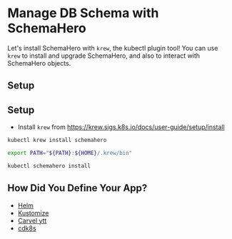 # Manage DB Schema with SchemaHero

Let's install SchemaHero with `krew`, the kubectl plugin tool! You can use `krew` to install and upgrade SchemaHero, and also to interact with SchemaHero objects.

## Setup

## Setup

* Install `krew` from https://krew.sigs.k8s.io/docs/user-guide/setup/install

```bash
kubectl krew install schemahero

export PATH="${PATH}:${HOME}/.krew/bin"

kubectl schemahero install
```

## How Did You Define Your App?

* [Helm](schemahero-helm.md)
* [Kustomize](schemahero-kustomize.md)
* [Carvel ytt](schemahero-carvel.md)
* [cdk8s](schemahero-cdk8s.md)